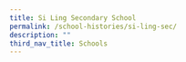 ```yaml
---
title: Si Ling Secondary School
permalink: /school-histories/si-ling-sec/
description: ""
third_nav_title: Schools
---
```



